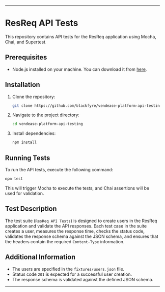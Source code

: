 
---

# ResReq API Tests

This repository contains API tests for the ResReq application using Mocha, Chai, and Supertest.

## Prerequisites

- Node.js installed on your machine. You can download it from [here](https://nodejs.org/).

## Installation

1. Clone the repository:

   ```bash
   git clone https://github.com/blackfyre/vendease-platform-api-testing.git
   ```

2. Navigate to the project directory:

   ```bash
   cd vendease-platform-api-testing
   ```

3. Install dependencies:

   ```bash
   npm install
   ```

## Running Tests

To run the API tests, execute the following command:

```bash
npm test
```

This will trigger Mocha to execute the tests, and Chai assertions will be used for validation.

## Test Description

The test suite (`ResReq API Tests`) is designed to create users in the ResReq application and validate the API responses. 
Each test case in the suite creates a user, measures the response time, checks the status code, 
validates the response schema against the JSON schema, and ensures that the headers contain the required `Content-Type` information.

## Additional Information

- The users are specified in the `fixtures/users.json` file.
- Status code `201` is expected for a successful user creation.
- The response schema is validated against the defined JSON schema.


---